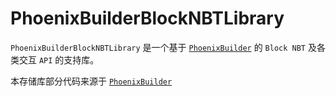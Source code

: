 # PhoenixBuilderBlockNBTLibrary
`PhoenixBuilderBlockNBTLibrary` 是一个基于 [`PhoenixBuilder`](https://github.com/LNSSPsd/PhoenixBuilder) 的 `Block NBT` 及各类交互 `API` 的支持库。

本存储库部分代码来源于 [`PhoenixBuilder`](https://github.com/LNSSPsd/PhoenixBuilder)